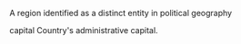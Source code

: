 A region identified as a distinct entity in political geography


capital 		<TerritorialCity>		Country's administrative capital.
				